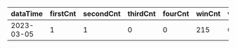 |dataTime|firstCnt|secondCnt|thirdCnt|fourCnt|winCnt|vrate|wrate|
|-|-|-|-|-|-|-|-|
|2023-03-05|1|1|0|0|215|0%|0%|